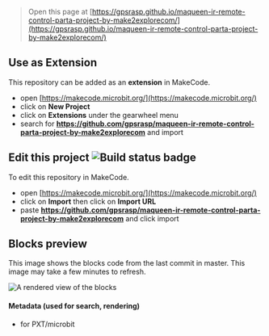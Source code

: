 
> Open this page at [https://gpsrasp.github.io/maqueen-ir-remote-control-parta-project-by-make2explorecom/](https://gpsrasp.github.io/maqueen-ir-remote-control-parta-project-by-make2explorecom/)

## Use as Extension

This repository can be added as an **extension** in MakeCode.

* open [https://makecode.microbit.org/](https://makecode.microbit.org/)
* click on **New Project**
* click on **Extensions** under the gearwheel menu
* search for **https://github.com/gpsrasp/maqueen-ir-remote-control-parta-project-by-make2explorecom** and import

## Edit this project ![Build status badge](https://github.com/gpsrasp/maqueen-ir-remote-control-parta-project-by-make2explorecom/workflows/MakeCode/badge.svg)

To edit this repository in MakeCode.

* open [https://makecode.microbit.org/](https://makecode.microbit.org/)
* click on **Import** then click on **Import URL**
* paste **https://github.com/gpsrasp/maqueen-ir-remote-control-parta-project-by-make2explorecom** and click import

## Blocks preview

This image shows the blocks code from the last commit in master.
This image may take a few minutes to refresh.

![A rendered view of the blocks](https://github.com/gpsrasp/maqueen-ir-remote-control-parta-project-by-make2explorecom/raw/master/.github/makecode/blocks.png)

#### Metadata (used for search, rendering)

* for PXT/microbit
<script src="https://makecode.com/gh-pages-embed.js"></script><script>makeCodeRender("{{ site.makecode.home_url }}", "{{ site.github.owner_name }}/{{ site.github.repository_name }}");</script>
